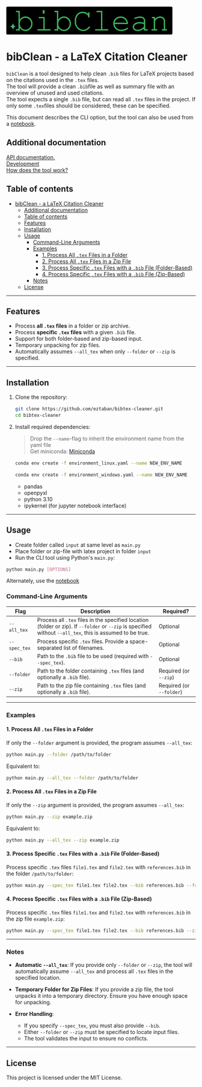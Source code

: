 ![bibClean](logo/logo_text_alternate.png)

# bibClean - a LaTeX Citation Cleaner

`bibClean` is a tool designed to help clean `.bib` files for LaTeX projects based on the citations used in the `.tex` files.   
The tool will provide a clean `.bib`file as well as summary file with an overview of unused and used citations.  
The tool expects a single `.bib` file, but can read all `.tex` files in the project. If only some `.tex`files should be considered, these can be specified.

This document describes the CLI option, but the tool can also be used from a [notebook](main.ipynb).

## Additional documentation

[API documentation.](doc/API.md)  
[Development](doc/development.md)  
[How does the tool work?](doc/how_does_it_work.md)  

## Table of contents

- [bibClean - a LaTeX Citation Cleaner](#bibclean---a-latex-citation-cleaner)
  - [Additional documentation](#additional-documentation)
  - [Table of contents](#table-of-contents)
  - [Features](#features)
  - [Installation](#installation)
  - [Usage](#usage)
    - [Command-Line Arguments](#command-line-arguments)
    - [Examples](#examples)
      - [1. Process All `.tex` Files in a Folder](#1-process-all-tex-files-in-a-folder)
      - [2. Process All `.tex` Files in a Zip File](#2-process-all-tex-files-in-a-zip-file)
      - [3. Process Specific `.tex` Files with a `.bib` File (Folder-Based)](#3-process-specific-tex-files-with-a-bib-file-folder-based)
      - [4. Process Specific `.tex` Files with a `.bib` File (Zip-Based)](#4-process-specific-tex-files-with-a-bib-file-zip-based)
    - [Notes](#notes)
  - [License](#license)

---

## Features

- Process **all `.tex` files** in a folder or zip archive.
- Process **specific `.tex` files** with a given `.bib` file.
- Support for both folder-based and zip-based input.
- Temporary unpacking for zip files.
- Automatically assumes `--all_tex` when only `--folder` or `--zip` is specified.

---

## Installation

1. Clone the repository:

   ```bash
   git clone https://github.com/eztaban/bibtex-cleaner.git
   cd bibtex-cleaner
   ```

2. Install required dependencies:

    > Drop the `--name`-flag to inherit the environment name from the yaml file  
    Get miniconda: [Miniconda](https://docs.anaconda.com/miniconda/install/)

    ```bash
    conda env create -f environment_linux.yaml --name NEW_ENV_NAME
    ``` 

    ```bash
    conda env create -f environment_windows.yaml --name NEW_ENV_NAME
    ```

    - pandas
    - openpyxl
    - python 3.10
    - ipykernel (for jupyter notebook interface)

---

## Usage

- Create folder called `input` at same level as `main.py`
- Place folder or zip-file with latex project in folder `input`
- Run the CLI tool using Python's `main.py`:

```bash
python main.py [OPTIONS]
```

Alternately, use the [notebook](main.ipynb)

### Command-Line Arguments

| Flag          | Description                                                                                   | Required?         |
|---------------|-----------------------------------------------------------------------------------------------|-------------------|
| `--all_tex`   | Process all `.tex` files in the specified location (folder or zip). If `--folder` or `--zip` is specified without `--all_tex`, this is assumed to be true.                           | Optional          |
| `--spec_tex`  | Process specific `.tex` files. Provide a space-separated list of filenames.                   | Optional          |
| `--bib`       | Path to the `.bib` file to be used (required with `--spec_tex`).                              | Optional          |
| `--folder`    | Path to the folder containing `.tex` files (and optionally a `.bib` file).                    | Required (or `--zip`) |
| `--zip`       | Path to the zip file containing `.tex` files (and optionally a `.bib` file).                  | Required (or `--folder`) |

---

### Examples

#### 1. Process All `.tex` Files in a Folder

If only the `--folder` argument is provided, the program assumes `--all_tex`:

```bash
python main.py --folder /path/to/folder
```

Equivalent to:

```bash
python main.py --all_tex --folder /path/to/folder
```

#### 2. Process All `.tex` Files in a Zip File

If only the `--zip` argument is provided, the program assumes `--all_tex`:

```bash
python main.py --zip example.zip
```

Equivalent to:

```bash
python main.py --all_tex --zip example.zip
```

#### 3. Process Specific `.tex` Files with a `.bib` File (Folder-Based)

Process specific `.tex` files `file1.tex` and `file2.tex` with `references.bib` in the folder `/path/to/folder`:

```bash
python main.py --spec_tex file1.tex file2.tex --bib references.bib --folder /path/to/folder
```

#### 4. Process Specific `.tex` Files with a `.bib` File (Zip-Based)

Process specific `.tex` files `file1.tex` and `file2.tex` with `references.bib` in the zip file `example.zip`:

```bash
python main.py --spec_tex file1.tex file2.tex --bib references.bib --zip example.zip
```

---

### Notes

- **Automatic `--all_tex`**: 
  If you provide only `--folder` or `--zip`, the tool will automatically assume `--all_tex` and process all `.tex` files in the specified location.

- **Temporary Folder for Zip Files**: 
  If you provide a zip file, the tool unpacks it into a temporary directory. Ensure you have enough space for unpacking.

- **Error Handling**:
  - If you specify `--spec_tex`, you must also provide `--bib`.
  - Either `--folder` or `--zip` must be specified to locate input files.
  - The tool validates the input to ensure no conflicts.

---

## License

This project is licensed under the MIT License.
